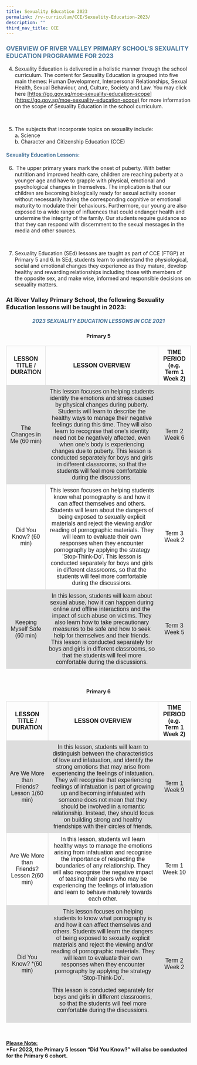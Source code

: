 ```yaml
---
title: Sexuality Education 2023
permalink: /rv-curriculum/CCE/Sexuality-Education-2023/
description: ""
third_nav_title: CCE
---
```

### <font color="49759A"> OVERVIEW OF RIVER VALLEY PRIMARY SCHOOL’S SEXUALITY EDUCATION PROGRAMME FOR 2023 </font>

4.	Sexuality Education is delivered in a holistic manner through the school curriculum. The content for Sexuality Education is grouped into five main themes: Human Development, Interpersonal Relationships, Sexual Health, Sexual Behaviour, and, Culture, Society and Law. You may click here [https://go.gov.sg/moe-sexuality-education-scope](https://go.gov.sg/moe-sexuality-education-scope) for more information on the scope of Sexuality Education in the school curriculum.
<br>

5.	The subjects that incorporate topics on sexuality include: <br>
a.	Science <br>
b.	Character and Citizenship Education (CCE)<br>

#### <font color="49759A"> Sexuality Education Lessons: </font>

6. &nbsp;The upper primary years mark the onset of puberty. With better nutrition and improved health care, children are reaching puberty at a younger age and have to grapple with physical, emotional and psychological changes in themselves. The implication is that our children are becoming biologically ready for sexual activity sooner without necessarily having the corresponding cognitive or emotional maturity to modulate their behaviours. Furthermore, our young are also exposed to a wide range of influences that could endanger health and undermine the integrity of the family. Our students require guidance so that they can respond with discernment to the sexual messages in the media and other sources.
<br>

7.  Sexuality Education (SEd) lessons are taught as part of CCE (FTGP) at Primary 5 and 6. In SEd, students learn to understand the physiological, social and emotional changes they experience as they mature, develop healthy and rewarding relationships including those with members of the opposite sex, and make wise, informed and responsible decisions on sexuality matters. <br>

	
### At River Valley Primary School, the following Sexuality Education lessons will be taught in 2023:
	
##### <center><font color="49759A"> 2023 SEXUALITY EDUCATION LESSONS IN CCE 2021 </font></center>

#### <center> Primary 5 </center>

<style>
table {
  font-family: arial, sans-serif;
  border-collapse: collapse;
  width: 100%;
}

td, th {
  border: 1px solid #dddddd;
  text-align: center;
  padding: 8px;
}
	
tr:nth-child(even) {
  background-color: #dddddd;
}
</style>

<table>
  <tbody><tr>
		<th>LESSON TITLE / DURATION</th>
    <th><center>LESSON OVERVIEW</center></th>
    <th>TIME PERIOD (e.g. Term 1 Week 2)</th>
  </tr>
  <tr>
    <td>The Changes in Me (60 min)
</td>
    <td>This lesson focuses on helping students identify the emotions and stress caused by physical changes during puberty. Students will learn to describe the healthy ways to manage their negative feelings during this time. They will also learn to recognise that one’s identity need not be negatively affected, even when one’s body is experiencing changes due to puberty. 
This lesson is conducted separately for boys and girls in different classrooms, so that the students will feel more comfortable during the discussions.
</td>
    <td>Term 2 Week 6</td>
  </tr>
  <tr>
    <td>Did You Know? (60 min)</td>
    <td>This lesson focuses on helping students know what pornography is and how it can affect themselves and others. Students will learn about the dangers of being exposed to sexually explicit materials and reject the viewing and/or reading of pornographic materials. They will learn to evaluate their own responses when they encounter pornography by applying the strategy ‘Stop-Think-Do’. This lesson is conducted separately for boys and girls in different classrooms, so that the students will feel more comfortable during the discussions.</td>
    <td>Term 3 Week 2</td>
  </tr>
  <tr>
    <td>Keeping Myself Safe (60 min)</td>
    <td>In this lesson, students will learn about sexual abuse, how it can happen during online and offline interactions and the impact of such abuse on victims. They also learn how to take precautionary measures to be safe and how to seek help for themselves and their friends.
This lesson is conducted separately for boys and girls in different classrooms, so that the students will feel more comfortable during the discussions.
</td>
    <td>Term 3 Week 5</td>
  </tr>
</tbody></table>

<br> 

#### <center> Primary 6 </center>




<style>
table {
  font-family: arial, sans-serif;
  border-collapse: collapse;
  width: 100%;
}

td, th {
  border: 1px solid #dddddd;
  text-align: center;
  padding: 8px;
}

tr:nth-child(even) {
  background-color: #dddddd;
}
</style>



<table>
  <tbody><tr>
    <th>LESSON TITLE / DURATION</th>
		<th><center>LESSON OVERVIEW</center></th>
    <th>TIME PERIOD
(e.g. Term 1 Week 2)
</th>
  </tr>
  <tr>
    <td>Are We More than Friends? Lesson 1(60 min)</td>
    <td>In this lesson, students will learn to distinguish between the characteristics of love and infatuation, and identify the strong emotions that may arise from experiencing the feelings of infatuation. They will recognise that experiencing feelings of infatuation is part of growing up and becoming infatuated with someone does not mean that they should be involved in a romantic relationship. Instead, they should focus on building strong and healthy friendships with their circles of friends.</td>
    <td>Term 1 Week 9</td>
  </tr>
  <tr>
    <td>Are We More than Friends? Lesson 2(60 min)</td>
    <td>In this lesson, students will learn healthy ways to manage the emotions arising from infatuation and recognise the importance of respecting the boundaries of any relationship. They will also recognise the negative impact of teasing their peers who may be experiencing the feelings of infatuation and learn to behave maturely towards each other.</td>
    <td>Term 1 Week 10</td>
  </tr>
  <tr>
    <td>Did You Know? *(60 min)</td>
    <td>This lesson focuses on helping students to know what pornography is and how it can affect themselves and others. Students will learn the dangers of being exposed to sexually explicit materials and reject the viewing and/or reading of pornographic materials. They will learn to evaluate their own responses when they encounter pornography by applying the strategy ‘Stop-Think-Do’. 

This lesson is conducted separately for boys and girls in different classrooms, so that the students will feel more comfortable during the discussions.
</td>
    <td>Term 2 Week 2</td>
  </tr>
</tbody></table>

<br>

<u><b>Please Note:</b></u><br>
<b>*For 2023, the Primary 5 lesson “Did You Know?” will also be conducted for the Primary 6 cohort.</b>
